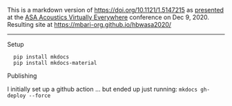This is a markdown version of <https://doi.org/10.1121/1.5147215>
as [presented](https://ave20-asa.ipostersessions.com/default.aspx?s=68-D3-A1-DF-62-78-D8-57-5F-78-3F-45-D9-F1-0E-92)
at the
[ASA Acoustics Virtually Everywhere](https://asa_ave20.vfairs.com/)
conference
on Dec 9, 2020.
Resulting site at <https://mbari-org.github.io/hbwasa2020/>

---

Setup

      pip install mkdocs
      pip install mkdocs-material

Publishing

I initially set up a github action ...
but ended up just running: `mkdocs gh-deploy --force`
